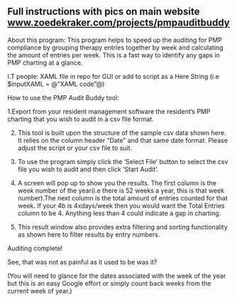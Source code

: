 ## Full instructions with pics on main website www.zoedekraker.com/projects/pmpauditbuddy



About this program: This program helps to speed up the auditing for PMP compliance by grouping therapy entries together by week and calculating the amount of entries per week. This is a fast way to identify any gaps in PMP charting at a glance. 

I.T people: XAML file in repo for GUI or add to script as a Here String (i.e $inputXAML = @”XAML code”@)



How to use the PMP Audit Buddy tool:

1.Export from your resident management software the resident’s PMP charting that you wish to audit in a csv file format. 

2. This tool is built upon the structure of the sample csv data shown here. It relies on the column header “Date” and that same date format. Please adjust the script or your csv file to suit.


3. To use the program simply click the ‘Select File’ button to select the csv file you wish to audit and then click ‘Start Audit’.


4. A screen will pop up to show you the results. The first column is the week number of the year(i.e there is 52 weeks a year, this is that week number).The next column is the total amount of entries counted for that week. If your 4b is 4xdays/week then you would want the Total Entries column to be 4. Anything less than 4 could indicate a gap in charting.


5. This result window also provides extra filtering and sorting functionality as shown here to filter results by entry numbers.








Auditing complete!

See, that was not as painful as it used to be was it?

(You will need to glance for the dates associated with the week of the year but this is an easy Google effort or simply count back weeks from the current week of year.)
